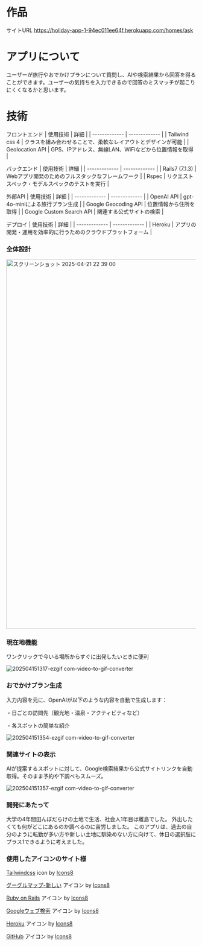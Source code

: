# 作品

サイトURL
https://holiday-app-1-94ec011ee64f.herokuapp.com/homes/ask

# アプリについて
ユーザーが旅行やおでかけプランについて質問し、AIや検索結果から回答を得ることができます。ユーザーの気持ちを入力できるので回答のミスマッチが起こりにくくなるかと思います。

# 技術

フロントエンド
| 使用技術  | 詳細 |
| ------------- | ------------- |
| Tailwind css 4  | クラスを組み合わせることで、柔軟なレイアウトとデザインが可能  |
| Geolocation API  | GPS、IPアドレス、無線LAN、WiFiなどから位置情報を取得  |

バックエンド
| 使用技術  | 詳細 |
| ------------- | ------------- |
| Rails7 (7.1.3)  | Webアプリ開発のためのフルスタックなフレームワーク  |
| Rspec  | リクエストスペック・モデルスペックのテストを実行  |

外部API
| 使用技術  | 詳細 |
| ------------- | ------------- |
| OpenAI API  | gpt-4o-miniによる旅行プラン生成  |
| Google Geocoding API  | 位置情報から住所を取得  |
| Google Custom Search API  | 関連する公式サイトの検索  |

デプロイ
| 使用技術  | 詳細 |
| ------------- | ------------- |
| Heroku  | アプリの開発・運用を効率的に行うためのクラウドプラットフォーム  |



### 全体設計

<img width="980" alt="スクリーンショット 2025-04-21 22 39 00" src="https://github.com/user-attachments/assets/e4f04796-bcb9-4e07-ad7b-a731446bc3d9" />

### 現在地機能
ワンクリックで今いる場所からすぐに出発したいときに便利

![202504151317-ezgif com-video-to-gif-converter](https://github.com/user-attachments/assets/887b4848-7a71-411b-9028-367c6c46cc0d)

### おでかけプラン生成
入力内容を元に、OpenAIが以下のような内容を自動で生成します：

・日ごとの訪問先（観光地・温泉・アクティビティなど）

・各スポットの簡単な紹介

![202504151354-ezgif com-video-to-gif-converter](https://github.com/user-attachments/assets/227e80e8-bc3f-4b65-9d5a-2cc547cf8a86)

### 関連サイトの表示
AIが提案するスポットに対して、Google検索結果から公式サイトリンクを自動取得。そのまま予約や下調べもスムーズ。

![202504151357-ezgif com-video-to-gif-converter](https://github.com/user-attachments/assets/ff0ef278-7d35-4284-86f6-a7c6ed481f76)

### 開発にあたって
大学の4年間田んぼだらけの土地で生活、社会人1年目は離島でした。
外出したくても何がどこにあるのか調べるのに苦労しました。
このアプリは、過去の自分のように転勤が多い方や新しい土地に馴染めない方に向けて、休日の選択肢にプラス1できるように考えました。

### 使用したアイコンのサイト様

<a target="_blank" href="https://icons8.com/icon/CIAZz2CYc6Kc/tailwindcss">Tailwindcss</a> icon by <a target="_blank" href="https://icons8.com">Icons8</a>

<a target="_blank" href="https://icons8.com/icon/DcygmpZqBEd9/google-maps">グーグルマップ-新しい</a> アイコン by <a target="_blank" href="https://icons8.com">Icons8</a>

<a target="_blank" href="https://icons8.com/icon/kqJCAdWaGpOx/ruby-on-rails">Ruby on Rails</a> アイコン by <a target="_blank" href="https://icons8.com">Icons8</a>

<a target="_blank" href="https://icons8.com/icon/48167/google-web-search">Googleウェブ検索</a> アイコン by <a target="_blank" href="https://icons8.com">Icons8</a>

<a target="_blank" href="https://icons8.com/icon/31085/heroku">Heroku</a> アイコン by <a target="_blank" href="https://icons8.com">Icons8</a>

<a target="_blank" href="https://icons8.com/icon/12599/github">GitHub</a> アイコン by <a target="_blank" href="https://icons8.com">Icons8</a>
